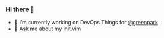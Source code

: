 ### Hi there 👋
- 🔭 I’m currently working on DevOps Things for [@greenpark](https://github.com/greenpark)
- 💬 Ask me about my init.vim
<!--
**jacobfoard/jacobfoard** is a ✨ _special_ ✨ repository because its `README.md` (this file) appears on your GitHub profile.

Here are some ideas to get you started:

- 🌱 I’m currently learning ...
- 👯 I’m looking to collaborate on ...
- 🤔 I’m looking for help with ...

- 📫 How to reach me: ...
- 😄 Pronouns: ...
- ⚡ Fun fact: ...
-->
